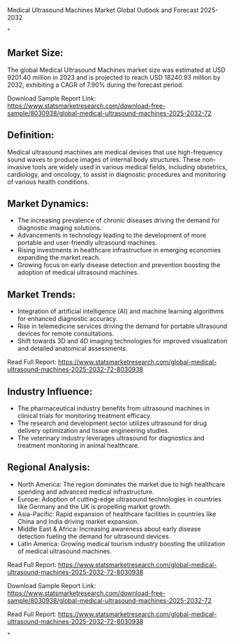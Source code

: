 Medical Ultrasound Machines Market Global Outlook and Forecast 2025-2032

"<h2>Market Size:</h2>
<p>The global Medical Ultrasound Machines market size was estimated at USD 9201.40 million in 2023 and is projected to reach USD 18240.93 million by 2032, exhibiting a CAGR of 7.90% during the forecast period.</p>
<p>Download Sample Report Link: <a href='https://www.statsmarketresearch.com/download-free-sample/8030938/global-medical-ultrasound-machines-2025-2032-72'>https://www.statsmarketresearch.com/download-free-sample/8030938/global-medical-ultrasound-machines-2025-2032-72</a></p>

<h2>Definition:</h2>
<p>Medical ultrasound machines are medical devices that use high-frequency sound waves to produce images of internal body structures. These non-invasive tools are widely used in various medical fields, including obstetrics, cardiology, and oncology, to assist in diagnostic procedures and monitoring of various health conditions.</p>

<h2>Market Dynamics:</h2>
<ul>
  <li>The increasing prevalence of chronic diseases driving the demand for diagnostic imaging solutions.</li>
  <li>Advancements in technology leading to the development of more portable and user-friendly ultrasound machines.</li>
  <li>Rising investments in healthcare infrastructure in emerging economies expanding the market reach.</li>
  <li>Growing focus on early disease detection and prevention boosting the adoption of medical ultrasound machines.</li>
</ul>

<h2>Market Trends:</h2>
<ul>
  <li>Integration of artificial intelligence (AI) and machine learning algorithms for enhanced diagnostic accuracy.</li>
  <li>Rise in telemedicine services driving the demand for portable ultrasound devices for remote consultations.</li>
  <li>Shift towards 3D and 4D imaging technologies for improved visualization and detailed anatomical assessments.</li>
</ul>
<p>Read Full Report: <a href='https://www.statsmarketresearch.com/global-medical-ultrasound-machines-2025-2032-72-8030938'>https://www.statsmarketresearch.com/global-medical-ultrasound-machines-2025-2032-72-8030938</a></p>

<h2>Industry Influence:</h2>
<ul>
  <li>The pharmaceutical industry benefits from ultrasound machines in clinical trials for monitoring treatment efficacy.</li>
  <li>The research and development sector utilizes ultrasound for drug delivery optimization and tissue engineering studies.</li>
  <li>The veterinary industry leverages ultrasound for diagnostics and treatment monitoring in animal healthcare.</li>
</ul>

<h2>Regional Analysis:</h2>
<ul>
  <li>North America: The region dominates the market due to high healthcare spending and advanced medical infrastructure.</li>
  <li>Europe: Adoption of cutting-edge ultrasound technologies in countries like Germany and the UK is propelling market growth.</li>
  <li>Asia-Pacific: Rapid expansion of healthcare facilities in countries like China and India driving market expansion.</li>
  <li>Middle East & Africa: Increasing awareness about early disease detection fueling the demand for ultrasound devices.</li>
  <li>Latin America: Growing medical tourism industry boosting the utilization of medical ultrasound machines.</li>
</ul>
<p>Read Full Report: <a href='https://www.statsmarketresearch.com/global-medical-ultrasound-machines-2025-2032-72-8030938'>https://www.statsmarketresearch.com/global-medical-ultrasound-machines-2025-2032-72-8030938</a></p>

<p>Download Sample Report Link: <a href='https://www.statsmarketresearch.com/download-free-sample/8030938/global-medical-ultrasound-machines-2025-2032-72'>https://www.statsmarketresearch.com/download-free-sample/8030938/global-medical-ultrasound-machines-2025-2032-72</a></p>

<p>Read Full Report: <a href='https://www.statsmarketresearch.com/global-medical-ultrasound-machines-2025-2032-72-8030938'>https://www.statsmarketresearch.com/global-medical-ultrasound-machines-2025-2032-72-8030938</a></p>"
